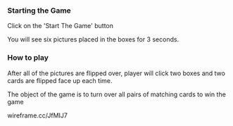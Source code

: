 
### Starting the Game
Click on the  'Start The Game' button

You will see  six pictures placed in the boxes for 3 seconds.


### How to play 
After all of the pictures are flipped over, player will click two boxes and two cards are flipped face up each time.



The object of the game is to turn over all pairs of matching cards to win the game

wireframe.cc/JfMIJ7